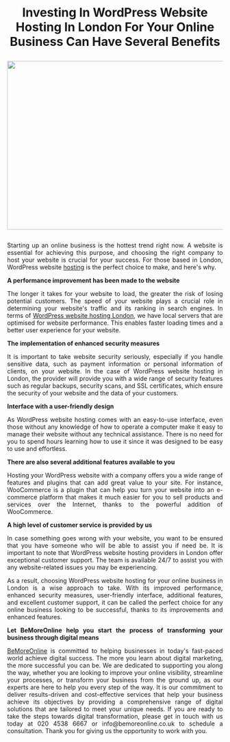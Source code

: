 <h1>
    <p style="text-align: center;"><strong>Investing In WordPress Website Hosting In London For Your Online Business Can Have Several Benefits</strong></p>
    <p style="text-align: center;"><strong><img src="https://s3.amazonaws.com/wbstaticfiles/users/123522/879048_hosting.jpg" width="740" height="394"></strong><br></p>
</h1>
<p style="text-align: justify;">Starting up an online business is the hottest trend right now. A website is essential for achieving this purpose, and choosing the right company to host your website is crucial for your success. For those based in London, WordPress website <a href="https://www.bemoreonline.co.uk/hosting/">hosting</a> is the perfect choice to make, and here&apos;s why.</p>
<b><p style="text-align: justify;">A performance improvement has been made to the website</p></b>

<p style="text-align: justify;">The longer it takes for your website to load, the greater the risk of losing potential customers. The speed of your website plays a crucial role in determining your website&apos;s traffic and its ranking in search engines. In terms of <a href="https://bemoreonline.co.uk/wordpress-website-hosting-london/">WordPress website hosting London</a>, we have local servers that are optimised for website performance. This enables faster loading times and a better user experience for your website.</p>

<b><p style="text-align: justify;">The implementation of enhanced security measures</p></b>

<p style="text-align: justify;">It is important to take website security seriously, especially if you handle sensitive data, such as payment information or personal information of clients, on your website. In the case of WordPress website hosting in London, the provider will provide you with a wide range of security features such as regular backups, security scans, and SSL certificates, which ensure the security of your website and the data of your customers.</p>

<b><p style="text-align: justify;">Interface with a user-friendly design</p></b>

<p style="text-align: justify;">As WordPress website hosting comes with an easy-to-use interface, even those without any knowledge of how to operate a computer make it easy to manage their website without any technical assistance. There is no need for you to spend hours learning how to use it since it was designed to be easy to use and effortless.</p>

<b><p style="text-align: justify;">There are also several additional features available to you</p></b>

<p style="text-align: justify;">Hosting your WordPress website with a company offers you a wide range of features and plugins that can add great value to your site. For instance, WooCommerce is a plugin that can help you turn your website into an e-commerce platform that makes it much easier for you to sell products and services over the Internet, thanks to the powerful addition of WooCommerce.</p>

<b><p style="text-align: justify;">A high level of customer service is provided by us</p></b>

<p style="text-align: justify;">In case something goes wrong with your website, you want to be ensured that you have someone who will be able to assist you if need be. It is important to note that WordPress website hosting providers in London offer exceptional customer support. The team is available 24/7 to assist you with any website-related issues you may be experiencing.</p>

<p style="text-align: justify;">As a result, choosing WordPress website hosting for your online business in London is a wise approach to take. With its improved performance, enhanced security measures, user-friendly interface, additional features, and excellent customer support, it can be called the perfect choice for any online business looking to be successful, thanks to its improvements and enhanced features.</p>

<b><p style="text-align: justify;">Let BeMoreOnline help you start the process of transforming your business through digital means</p></b>

<p style="text-align: justify;"><a href="https://www.bemoreonline.co.uk/">BeMoreOnline</a> is committed to helping businesses in today&apos;s fast-paced world achieve digital success. The more you learn about digital marketing, the more successful you can be. We are dedicated to supporting you along the way, whether you are looking to improve your online visibility, streamline your processes, or transform your business from the ground up, as our experts are here to help you every step of the way. It is our commitment to deliver results-driven and cost-effective services that help your business achieve its objectives by providing a comprehensive range of digital solutions that are tailored to meet your unique needs. If you are ready to take the steps towards digital transformation, please get in touch with us today at 020 4538 6667 or info@bemoreonline.co.uk to schedule a consultation. Thank you for giving us the opportunity to work with you.</p>
